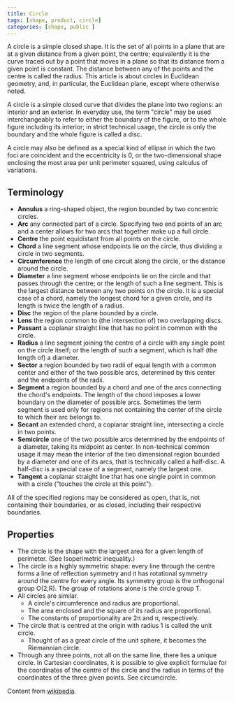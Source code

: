 ```yaml
---
title: Circle
tags: [shape, product, circle]
categories: [shape, public ]
---
```

A circle is a simple closed shape. It is the set of all points in a plane that are at a given distance from a given point, the centre; equivalently it is the curve traced out by a point that moves in a plane so that its distance from a given point is constant. The distance between any of the points and the centre is called the radius. This article is about circles in Euclidean geometry, and, in particular, the Euclidean plane, except where otherwise noted.
<!--more-->
A circle is a simple closed curve that divides the plane into two regions: an interior and an exterior. In everyday use, the term "circle" may be used interchangeably to refer to either the boundary of the figure, or to the whole figure including its interior; in strict technical usage, the circle is only the boundary and the whole figure is called a disc.

A circle may also be defined as a special kind of ellipse in which the two foci are coincident and the eccentricity is 0, or the two-dimensional shape enclosing the most area per unit perimeter squared, using calculus of variations.

## Terminology

* **Annulus** a ring-shaped object, the region bounded by two concentric circles.
* **Arc** any connected part of a circle. Specifying two end points of an arc and a center allows for two arcs that together make up a full circle.
* **Centre** the point equidistant from all points on the circle.
* **Chord** a line segment whose endpoints lie on the circle, thus dividing a circle in two segments.
* **Circumference** the length of one circuit along the circle, or the distance around the circle.
* **Diameter** a line segment whose endpoints lie on the circle and that passes through the centre; or the length of such a line segment. This is the largest distance between any two points on the circle. It is a special case of a chord, namely the longest chord for a given circle, and its length is twice the length of a radius.
* **Disc** the region of the plane bounded by a circle.
* **Lens** the region common to (the intersection of) two overlapping discs.
* **Passant** a coplanar straight line that has no point in common with the circle.
* **Radius** a line segment joining the centre of a circle with any single point on the circle itself; or the length of such a segment, which is half (the length of) a diameter.
* **Sector** a region bounded by two radii of equal length with a common center and either of the two possible arcs, determined by this center and the endpoints of the radii.
* **Segment** a region bounded by a chord and one of the arcs connecting the chord's endpoints. The length of the chord imposes a lower boundary on the diameter of possible arcs. Sometimes the term segment is used only for regions not containing the center of the circle to which their arc belongs to.
* **Secant** an extended chord, a coplanar straight line, intersecting a circle in two points.
* **Semicircle** one of the two possible arcs determined by the endpoints of a diameter, taking its midpoint as center. In non-technical common usage it may mean the interior of the two dimensional region bounded by a diameter and one of its arcs, that is technically called a half-disc. A half-disc is a special case of a segment, namely the largest one.
* **Tangent** a coplanar straight line that has one single point in common with a circle ("touches the circle at this point").

All of the specified regions may be considered as open, that is, not containing their boundaries, or as closed, including their respective boundaries.

## Properties

* The circle is the shape with the largest area for a given length of perimeter. (See Isoperimetric inequality.)
* The circle is a highly symmetric shape: every line through the centre forms a line of reflection symmetry and it has rotational symmetry around the centre for every angle. Its symmetry group is the orthogonal group O(2,R). The group of rotations alone is the circle group T.
* All circles are similar.
    * A circle's circumference and radius are proportional.
    * The area enclosed and the square of its radius are proportional.
    * The constants of proportionality are 2π and π, respectively.
* The circle that is centred at the origin with radius 1 is called the unit circle.
    * Thought of as a great circle of the unit sphere, it becomes the Riemannian circle.
* Through any three points, not all on the same line, there lies a unique circle. In Cartesian coordinates, it is possible to give explicit formulae for the coordinates of the centre of the circle and the radius in terms of the coordinates of the three given points. See circumcircle.

Content from [wikipedia](https://en.wikipedia.org/wiki/Circle).